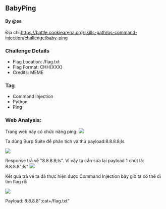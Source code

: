 ## BabyPing
#### By @es
Địa chỉ:https://battle.cookiearena.org/skills-path/os-command-injection/challenge/baby-ping
### Challenge Details
- Flag Location: /flag.txt
- Flag Format: CHH{XXX}
- Credits: MEME
### Tag
- Command Injection
- Python
- Ping
### Web Analysis:
Trang web này có chức năng ping:
![](https://github.com/lehai265/OS-Command-Injection/blob/main/Baby%20Ping/web.png)

Ta dùng Burp Suite để phân tích và thử payload:8.8.8.8;ls


![](https://github.com/lehai265/OS-Command-Injection/blob/main/Baby%20Ping/web1.png)


Response trả về "8.8.8.8;ls". Vì vậy ta cần sửa lại payload 1 chút là: 8.8.8.8";ls"
![](https://github.com/lehai265/OS-Command-Injection/blob/main/Baby%20Ping/web1.5.png)

Kết quả trả về ta đã thực hiện được Command Injection bây giờ ta có thể đi tìm flag rồi

![](https://github.com/lehai265/OS-Command-Injection/blob/main/Baby%20Ping/web2.png)

Payload: 8.8.8.8";cat+/flag.txt"
